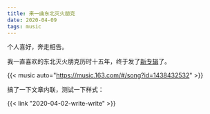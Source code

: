 ```yaml
---
title: 来一曲东北灭火朋克
date: 2020-04-09
tags: music
---
```


个人喜好，奔走相告。

我一直喜欢的东北灭火朋克历时十五年，终于发了[新专辑](https://music.163.com/#/album?id=87731914)了。

{{< music auto="https://music.163.com/#/song?id=1438432532" >}}

搞了一下文章内联，测试一下样式：

{{< link "2020-04-02-write-write" >}}
